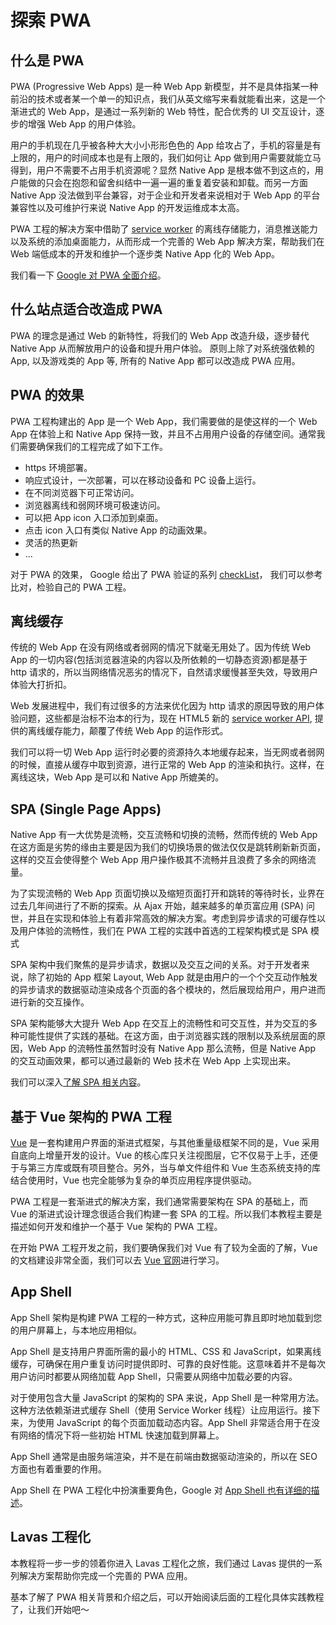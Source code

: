 # 探索 PWA

## 什么是 PWA

PWA (Progressive Web Apps) 是一种 Web App 新模型，并不是具体指某一种前沿的技术或者某一个单一的知识点，我们从英文缩写来看就能看出来，这是一个渐进式的 Web App，是通过一系列新的 Web 特性，配合优秀的 UI 交互设计，逐步的增强 Web App 的用户体验。

用户的手机现在几乎被各种大大小小形形色色的 App 给攻占了，手机的容量是有上限的，用户的时间成本也是有上限的，我们如何让 App 做到用户需要就能立马得到，用户不需要不占用手机资源呢？显然 Native App 是根本做不到这点的，用户能做的只会在抱怨和留舍纠结中一遍一遍的重复着安装和卸载。而另一方面 Native App 没法做到平台兼容，对于企业和开发者来说相对于 Web App 的平台兼容性以及可维护行来说 Native App 的开发运维成本太高。

PWA 工程的解决方案中借助了 [service worker](https://lavas.baidu.com/doc/offline-and-cache-loading/service-worker/service-worker-introduction) 的离线存储能力，消息推送能力以及系统的添加桌面能力，从而形成一个完善的 Web App 解决方案，帮助我们在 Web 端低成本的开发和维护一个逐步类 Native App 化的 Web App。

我们看一下 [Google 对 PWA 全面介绍](https://developers.google.cn/web/progressive-web-apps)。


## 什么站点适合改造成 PWA

PWA 的理念是通过 Web 的新特性，将我们的 Web App 改造升级，逐步替代 Native App 从而解放用户的设备和提升用户体验。
原则上除了对系统强依赖的 App, 以及游戏类的 App 等, 所有的 Native App 都可以改造成 PWA 应用。


## PWA 的效果

PWA 工程构建出的 App 是一个 Web App，我们需要做的是使这样的一个 Web App 在体验上和 Native App 保持一致，并且不占用用户设备的存储空间。通常我们需要确保我们的工程完成了如下工作。

- https 环境部署。
- 响应式设计，一次部署，可以在移动设备和 PC 设备上运行。
- 在不同浏览器下可正常访问。
- 浏览器离线和弱网环境可极速访问。
- 可以把 App icon 入口添加到桌面。
- 点击 icon 入口有类似 Native App 的动画效果。
- 灵活的热更新
- ...

对于 PWA 的效果， Google 给出了 PWA 验证的系列 [checkList](https://developers.google.cn/web/progressive-web-apps/checklist)， 我们可以参考比对，检验自己的 PWA 工程。

## 离线缓存

传统的 Web App 在没有网络或者弱网的情况下就毫无用处了。因为传统 Web App 的一切内容(包括浏览器渲染的内容以及所依赖的一切静态资源)都是基于 http 请求的，所以当网络情况恶劣的情况下，自然请求缓慢甚至失效，导致用户体验大打折扣。

Web 发展进程中，我们有过很多的方法来优化因为 http 请求的原因导致的用户体验问题，这些都是治标不治本的行为，现在 HTML5 新的 [service worker API](https://developer.mozilla.org/zh-CN/docs/Web/API/Service_Worker_API), 提供的离线缓存能力，颠覆了传统 Web App 的运作形式。

我们可以将一切 Web App 运行时必要的资源持久本地缓存起来，当无网或者弱网的时候，直接从缓存中取到资源，进行正常的 Web App 的渲染和执行。这样，在离线这块，Web App 是可以和 Native App 所媲美的。


## SPA (Single Page Apps)

Native App 有一大优势是流畅，交互流畅和切换的流畅，然而传统的 Web App 在这方面是劣势的缘由主要是因为我们的切换场景的做法仅仅是跳转刷新新页面，这样的交互会使得整个 Web App 用户操作极其不流畅并且浪费了多余的网络流量。

为了实现流畅的 Web App 页面切换以及缩短页面打开和跳转的等待时长，业界在过去几年间进行了不断的探索。从 Ajax 开始，越来越多的单页富应用 (SPA) 问世，并且在实现和体验上有着非常高效的解决方案。考虑到异步请求的可缓存性以及用户体验的流畅性，我们在 PWA 工程的实践中首选的工程架构模式是 SPA 模式

SPA 架构中我们聚焦的是异步请求，数据以及交互之间的关系。对于开发者来说，除了初始的 App 框架 Layout, Web App 就是由用户的一个个交互动作触发的异步请求的数据驱动渲染成各个页面的各个模块的，然后展现给用户，用户进而进行新的交互操作。

SPA 架构能够大大提升 Web App 在交互上的流畅性和可交互性，并为交互的多种可能性提供了实践的基础。在这方面，由于浏览器实践的限制以及系统层面的原因，Web App 的流畅性虽然暂时没有 Native App 那么流畅，但是 Native App 的交互动画效果，都可以通过最新的 Web 技术在 Web App 上实现出来。

我们可以深入[了解 SPA 相关内容](http://blog.angular-university.io/why-a-single-page-application-what-are-the-benefits-what-is-a-spa)。



## 基于 Vue 架构的 PWA 工程

[Vue](https://cn.vuejs.org/v2/guide) 是一套构建用户界面的渐进式框架，与其他重量级框架不同的是，Vue 采用自底向上增量开发的设计。Vue 的核心库只关注视图层，它不仅易于上手，还便于与第三方库或既有项目整合。另外，当与单文件组件和 Vue 生态系统支持的库结合使用时，Vue 也完全能够为复杂的单页应用程序提供驱动。

PWA 工程是一套渐进式的解决方案，我们通常需要架构在 SPA 的基础上，而 Vue 的渐进式设计理念很适合我们构建一套 SPA 的工程。所以我们本教程主要是描述如何开发和维护一个基于 Vue 架构的 PWA 工程。

在开始 PWA 工程开发之前，我们要确保我们对 Vue 有了较为全面的了解，Vue 的文档建设非常全面，我们可以去 [Vue 官网](https://cn.vuejs.org)进行学习。


## App Shell

App Shell 架构是构建 PWA 工程的一种方式，这种应用能可靠且即时地加载到您的用户屏幕上，与本地应用相似。

App Shell 是支持用户界面所需的最小的 HTML、CSS 和 JavaScript，如果离线缓存，可确保在用户重复访问时提供即时、可靠的良好性能。这意味着并不是每次用户访问时都要从网络加载 App Shell，只需要从网络中加载必要的内容。

对于使用包含大量 JavaScript 的架构的 SPA 来说，App Shell 是一种常用方法。这种方法依赖渐进式缓存 Shell（使用 Service Worker 线程）让应用运行。接下来，为使用 JavaScript 的每个页面加载动态内容。App Shell 非常适合用于在没有网络的情况下将一些初始 HTML 快速加载到屏幕上。

App Shell 通常是由服务端渲染，并不是在前端由数据驱动渲染的，所以在 SEO 方面也有着重要的作用。

App Shell 在 PWA 工程化中扮演重要角色，Google 对 [App Shell 也有详细的描述](https://developers.google.cn/web/fundamentals/architecture/app-shell)。


## Lavas 工程化

本教程将一步一步的领着你进入 Lavas 工程化之旅，我们通过 Lavas 提供的一系列解决方案帮助你完成一个完善的 PWA 应用。

基本了解了 PWA 相关背景和介绍之后，可以开始阅读后面的工程化具体实践教程了，让我们开始吧～
